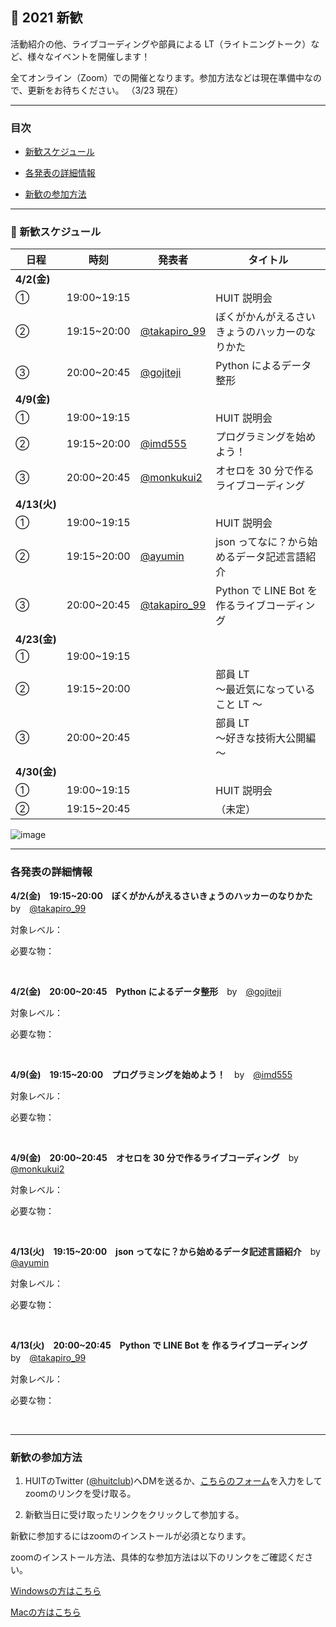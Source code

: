 ## 🎉 2021 新歓

活動紹介の他、ライブコーディングや部員による LT（ライトニングトーク）など、様々なイベントを開催します！

全てオンライン（Zoom）での開催となります。参加方法などは現在準備中なので、更新をお待ちください。
（3/23 現在）

<!--各セッションは日本語で行われます。-->

<!-- ↑english page なかったらいらん -->

---

### 目次

- [新歓スケジュール](#schedule)

- [各発表の詳細情報](#detail)

- [新歓の参加方法](#join)

---

<!-- ページ内遷移用のaタグ -->
<a id="schedule"></a>

### 📅 新歓スケジュール

| 日程         | 時刻        | 発表者                                          | タイトル                                       |
| ------------ | ----------- | ----------------------------------------------- | ---------------------------------------------- |
| **4/2(金)**  |             |                                                 |                                                |
| ①            | 19:00~19:15 |                                                 | HUIT 説明会                                    |
| ②            | 19:15~20:00 | [@takapiro_99](https://twitter.com/takapiro_99) | ぼくがかんがえるさいきょうのハッカーのなりかた |
| ③            | 20:00~20:45 | [@gojiteji](https://twitter.com/gojiteji)       | Python によるデータ整形                        |
| **4/9(金)**  |
| ①            | 19:00~19:15 |                                                 | HUIT 説明会                                    |
| ②            | 19:15~20:00 | [@imd555](https://twitter.com/imd555)           | プログラミングを始めよう！                 |
| ③            | 20:00~20:45 | [@monkukui2](https://twitter.com/monkukui2)     | オセロを 30 分で作るライブコーディング         |
| **4/13(火)** |
| ①            | 19:00~19:15 |                                                 | HUIT 説明会                                    |
| ②            | 19:15~20:00 | [@ayumin](https://twiiter.com/shoumoji)         | json ってなに？から始めるデータ記述言語紹介    |
| ③            | 20:00~20:45 | [@takapiro_99](https://twitter.com/takapiro_99) | Python で LINE Bot を 作るライブコーディング    |
| **4/23(金)** |
| ①            | 19:00~19:15 |                                                 |                                                |
| ②            | 19:15~20:00 |                                                 | 部員 LT<br/>～最近気になっていること LT ～     |
| ③            | 20:00~20:45 |                                                 | 部員 LT<br/>～好きな技術大公開編～             |
| **4/30(金)** |
| ①            | 19:00~19:15 |                                                 | HUIT 説明会                                    |
| ②            | 19:15~20:45 |                                                 | （未定）                                       |

<!-- （仮画像） -->

![image](https://cdn.discordapp.com/attachments/805470398950277162/823906619695824946/2021-03-23_22.10.03.png)

---

<!-- ページ内遷移用のaタグ -->
<a id="detail"></a>

### 各発表の詳細情報

**4/2(金)　19:15~20:00　ぼくがかんがえるさいきょうのハッカーのなりかた**　by　[@takapiro_99](https://twitter.com/takapiro_99)

対象レベル：

必要な物：

<br>

**4/2(金)　20:00~20:45　Python によるデータ整形**　by　[@gojiteji](https://twitter.com/gojiteji)

対象レベル：

必要な物：

<br>

**4/9(金)　19:15~20:00　プログラミングを始めよう！**　by　[@imd555](https://twitter.com/imd555)

対象レベル：

必要な物：

<br>

**4/9(金)　20:00~20:45　オセロを 30 分で作るライブコーディング**　by　[@monkukui2](https://twitter.com/monkukui2)

対象レベル：

必要な物：

<br>

**4/13(火)　19:15~20:00　json ってなに？から始めるデータ記述言語紹介**　by　[@ayumin](https://twiiter.com/shoumoji)

対象レベル：

必要な物：

<br>

**4/13(火)　20:00~20:45　Python で LINE Bot を 作るライブコーディング**　by　[@takapiro_99](https://twitter.com/takapiro_99)

対象レベル：

必要な物：

<br>

---

<!-- ページ内遷移用のaタグ -->
<a id="join"></a>

### 新歓の参加方法

<!-- フォームのURLは未設定 -->
1. HUITのTwitter ([@huitclub](https://twitter.com/huitclub/))へDMを送るか、[こちらのフォーム]()を入力をしてzoomのリンクを受け取る。

2. 新歓当日に受け取ったリンクをクリックして参加する。

新歓に参加するにはzoomのインストールが必須となります。

zoomのインストール方法、具体的な参加方法は以下のリンクをご確認ください。 

[Windowsの方はこちら](https://www.fortune-factory.net/2020/07/zoom-pc-1)

[Macの方はこちら](https://yogashare.info/blog/zoom-macbook-2/)

